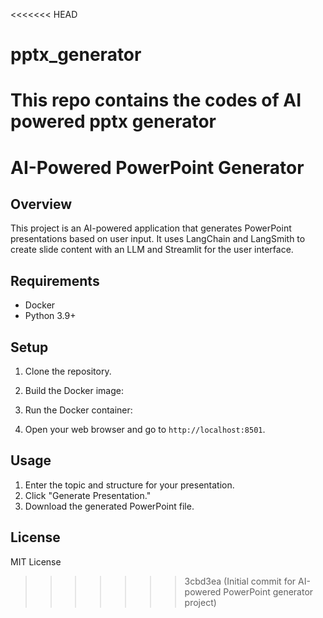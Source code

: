 <<<<<<< HEAD
# pptx_generator
This repo contains the codes of AI powered pptx generator
=======
# AI-Powered PowerPoint Generator

## Overview

This project is an AI-powered application that generates PowerPoint presentations based on user input. It uses LangChain and LangSmith to create slide content with an LLM and Streamlit for the user interface.

## Requirements

- Docker
- Python 3.9+

## Setup

1. Clone the repository.
2. Build the Docker image:

3. Run the Docker container:
4. Open your web browser and go to `http://localhost:8501`.

## Usage

1. Enter the topic and structure for your presentation.
2. Click "Generate Presentation."
3. Download the generated PowerPoint file.

## License

MIT License
>>>>>>> 3cbd3ea (Initial commit for AI-powered PowerPoint generator project)
